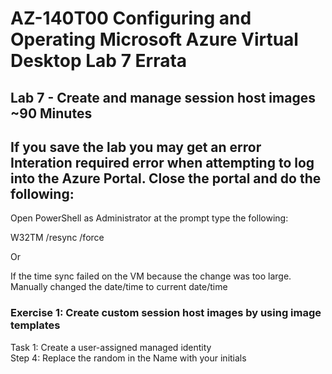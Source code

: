 # AZ-140T00 Configuring and Operating Microsoft Azure Virtual Desktop Lab 7 Errata

## Lab 7 - Create and manage session host images ~90 Minutes

## If you save the lab you may get an error Interation required error when attempting to log into the Azure Portal.  Close the portal and do the following:

Open PowerShell as Administrator at the prompt type the following: <br>

W32TM /resync /force  <br>

Or  <br>

If the time sync failed on the VM because the change was too large.  Manually changed the date/time to current date/time  <br>

### Exercise 1: Create custom session host images by using image templates

Task 1: Create a user-assigned managed identity <br>
Step 4: Replace the random in the Name with your initials <br>



